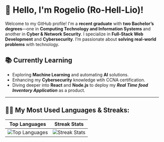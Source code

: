 # 👋 Hello, I'm Rogelio (Ro-Hell-Lio)! 

Welcome to my GitHub profile! I'm a **recent graduate** with **two Bachelor’s degrees**—one in **Computing Technology and Information Systems** and another in **Cyber & Network Security**. I specialize in **Full-Stack Web Development** and **Cybersecurity**. I’m passionate about **solving real-world problems** with technology.

##  📚  Currently Learning

- Exploring **Machine Learning** and automating **AI** solutions.
- Enhancing my **Cybersecurity** knowledge wtih CCNA certification.
- Diving deeper into **React** and **Node.js** to deploy my ***Real Time food Inventory Application*** as a product.
  
---
## 🧑‍💻 My Most Used Languages & Streaks:
| Top Languages | Streak Stats |
|---------------|--------------|
| ![Top Languages](https://github-readme-stats.vercel.app/api/top-langs/?username=RogePM&layout=compact&theme=radical&langs_count=6) | ![Streak Stats](https://github-readme-streak-stats.herokuapp.com/?user=RogePM&theme=radical&hide_border=true) |

